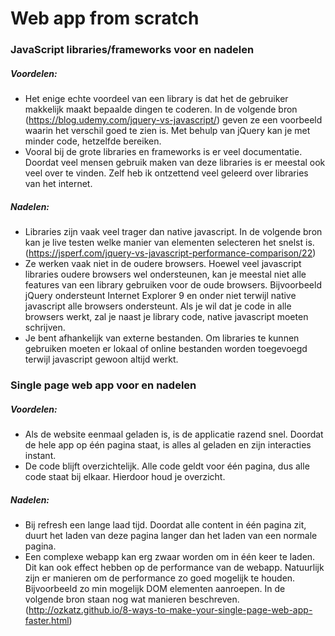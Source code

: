 # Web app from scratch

### JavaScript libraries/frameworks voor en nadelen 
##### Voordelen:
- Het enige echte voordeel van een library is dat het de gebruiker makkelijk maakt bepaalde dingen te coderen. In de volgende bron (https://blog.udemy.com/jquery-vs-javascript/) geven ze een voorbeeld waarin het verschil goed te zien is. Met behulp van jQuery kan je met minder code, hetzelfde bereiken.
- Vooral bij de grote libraries en frameworks is er veel documentatie. Doordat veel mensen gebruik maken van deze libraries is er meestal ook veel over te vinden. Zelf heb ik ontzettend veel geleerd over libraries van het internet.

##### Nadelen:
- Libraries zijn vaak veel trager dan native javascript. In de volgende bron kan je live testen welke manier van elementen selecteren het snelst is. (https://jsperf.com/jquery-vs-javascript-performance-comparison/22)
- Ze werken vaak niet in de oudere browsers. Hoewel veel javascript libraries oudere browsers wel ondersteunen, kan je meestal niet alle features van een library gebruiken voor de oude browsers. Bijvoorbeeld jQuery ondersteunt Internet Explorer 9 en onder niet terwijl native javascript alle browsers ondersteunt. Als je wil dat je code in alle browsers werkt, zal je naast je library code, native javascript moeten schrijven.
- Je bent afhankelijk van externe bestanden. Om libraries te kunnen gebruiken moeten er lokaal of online bestanden worden toegevoegd terwijl javascript gewoon altijd werkt.

### Single page web app voor en nadelen
##### Voordelen:
- Als de website eenmaal geladen is, is de applicatie razend snel. Doordat de hele app op één pagina staat, is alles al geladen en zijn interacties instant.
- De code blijft overzichtelijk. Alle code geldt voor één pagina, dus alle code staat bij elkaar. Hierdoor houd je overzicht.

##### Nadelen:
- Bij refresh een lange laad tijd. Doordat alle content in één pagina zit, duurt het laden van deze pagina langer dan het laden van een normale pagina.
- Een complexe webapp kan erg zwaar worden om in één keer te laden. Dit kan ook effect hebben op de performance van de webapp. Natuurlijk zijn er manieren om de performance zo goed mogelijk te houden. Bijvoorbeeld zo min mogelijk DOM elementen aanroepen. In de volgende bron staan nog wat manieren beschreven. (http://ozkatz.github.io/8-ways-to-make-your-single-page-web-app-faster.html)
